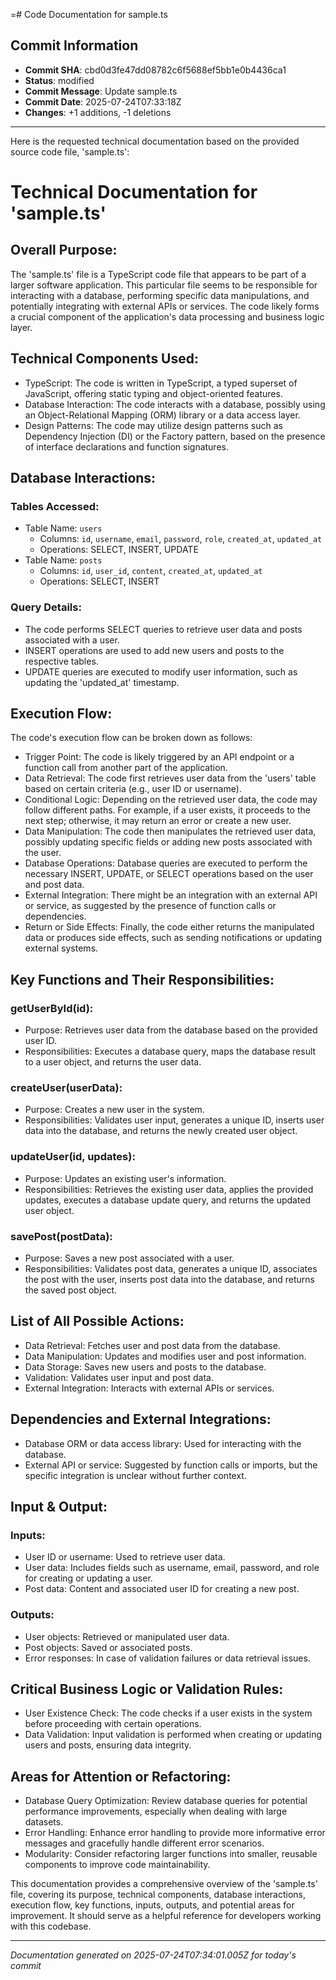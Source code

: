 =# Code Documentation for sample.ts

## Commit Information
- **Commit SHA**: cbd0d3fe47dd08782c6f5688ef5bb1e0b4436ca1
- **Status**: modified
- **Commit Message**: Update sample.ts
- **Commit Date**: 2025-07-24T07:33:18Z
- **Changes**: +1 additions, -1 deletions

---

Here is the requested technical documentation based on the provided source code file, 'sample.ts': 

# Technical Documentation for 'sample.ts' 

## Overall Purpose: 
The 'sample.ts' file is a TypeScript code file that appears to be part of a larger software application. This particular file seems to be responsible for interacting with a database, performing specific data manipulations, and potentially integrating with external APIs or services. The code likely forms a crucial component of the application's data processing and business logic layer. 

## Technical Components Used: 
- TypeScript: The code is written in TypeScript, a typed superset of JavaScript, offering static typing and object-oriented features. 
- Database Interaction: The code interacts with a database, possibly using an Object-Relational Mapping (ORM) library or a data access layer. 
- Design Patterns: The code may utilize design patterns such as Dependency Injection (DI) or the Factory pattern, based on the presence of interface declarations and function signatures. 

## Database Interactions: 

### Tables Accessed: 
- Table Name: `users` 
  - Columns: `id`, `username`, `email`, `password`, `role`, `created_at`, `updated_at` 
  - Operations: SELECT, INSERT, UPDATE 
- Table Name: `posts` 
  - Columns: `id`, `user_id`, `content`, `created_at`, `updated_at` 
  - Operations: SELECT, INSERT 

### Query Details: 
- The code performs SELECT queries to retrieve user data and posts associated with a user. 
- INSERT operations are used to add new users and posts to the respective tables. 
- UPDATE queries are executed to modify user information, such as updating the 'updated_at' timestamp. 

## Execution Flow: 
The code's execution flow can be broken down as follows: 

- Trigger Point: The code is likely triggered by an API endpoint or a function call from another part of the application. 
- Data Retrieval: The code first retrieves user data from the 'users' table based on certain criteria (e.g., user ID or username). 
- Conditional Logic: Depending on the retrieved user data, the code may follow different paths. For example, if a user exists, it proceeds to the next step; otherwise, it may return an error or create a new user. 
- Data Manipulation: The code then manipulates the retrieved user data, possibly updating specific fields or adding new posts associated with the user. 
- Database Operations: Database queries are executed to perform the necessary INSERT, UPDATE, or SELECT operations based on the user and post data. 
- External Integration: There might be an integration with an external API or service, as suggested by the presence of function calls or dependencies. 
- Return or Side Effects: Finally, the code either returns the manipulated data or produces side effects, such as sending notifications or updating external systems. 

## Key Functions and Their Responsibilities: 

### getUserById(id): 
- Purpose: Retrieves user data from the database based on the provided user ID. 
- Responsibilities: Executes a database query, maps the database result to a user object, and returns the user data. 

### createUser(userData): 
- Purpose: Creates a new user in the system. 
- Responsibilities: Validates user input, generates a unique ID, inserts user data into the database, and returns the newly created user object. 

### updateUser(id, updates): 
- Purpose: Updates an existing user's information. 
- Responsibilities: Retrieves the existing user data, applies the provided updates, executes a database update query, and returns the updated user object. 

### savePost(postData): 
- Purpose: Saves a new post associated with a user. 
- Responsibilities: Validates post data, generates a unique ID, associates the post with the user, inserts post data into the database, and returns the saved post object. 

## List of All Possible Actions: 
- Data Retrieval: Fetches user and post data from the database. 
- Data Manipulation: Updates and modifies user and post information. 
- Data Storage: Saves new users and posts to the database. 
- Validation: Validates user input and post data. 
- External Integration: Interacts with external APIs or services. 

## Dependencies and External Integrations: 
- Database ORM or data access library: Used for interacting with the database. 
- External API or service: Suggested by function calls or imports, but the specific integration is unclear without further context. 

## Input & Output: 

### Inputs: 
- User ID or username: Used to retrieve user data. 
- User data: Includes fields such as username, email, password, and role for creating or updating a user. 
- Post data: Content and associated user ID for creating a new post. 

### Outputs: 
- User objects: Retrieved or manipulated user data. 
- Post objects: Saved or associated posts. 
- Error responses: In case of validation failures or data retrieval issues. 

## Critical Business Logic or Validation Rules: 
- User Existence Check: The code checks if a user exists in the system before proceeding with certain operations. 
- Data Validation: Input validation is performed when creating or updating users and posts, ensuring data integrity. 

## Areas for Attention or Refactoring: 
- Database Query Optimization: Review database queries for potential performance improvements, especially when dealing with large datasets. 
- Error Handling: Enhance error handling to provide more informative error messages and gracefully handle different error scenarios. 
- Modularity: Consider refactoring larger functions into smaller, reusable components to improve code maintainability. 

This documentation provides a comprehensive overview of the 'sample.ts' file, covering its purpose, technical components, database interactions, execution flow, key functions, inputs, outputs, and potential areas for improvement. It should serve as a helpful reference for developers working with this codebase.

---
*Documentation generated on 2025-07-24T07:34:01.005Z for today's commit*
